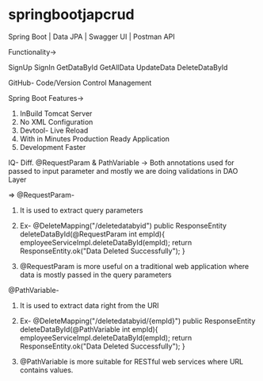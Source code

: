 # springbootjapcrud



Spring Boot | Data JPA | Swagger UI | Postman API

Functionality->

SignUp
SignIn
GetDataById
GetAllData
UpdateData
DeleteDataById

GitHub- Code/Version Control Management

Spring Boot Features->
1. InBuild Tomcat Server
2. No XML Configuration
3. Devtool- Live Reload
4. With in Minutes Production Ready Application
5. Development Faster


IQ-
Diff. @RequestParam & PathVariable
-> Both annotations used for passed to input parameter and mostly we are doing validations in DAO Layer

=> @RequestParam-                           
 1. It is used to extract query parameters     
 2. Ex-
 @DeleteMapping("/deletedatabyid")
    public ResponseEntity<String> deleteDataById(@RequestParam int empId){
        employeeServiceImpl.deleteDataById(empId);
        return ResponseEntity.ok("Data Deleted Successfully");
    }

 3. @RequestParam is more useful on a traditional web application where data is mostly 
     passed in the query parameters
 
 
 
 @PathVariable-
 1. It is used to extract data right from the URI
 2. Ex-
 @DeleteMapping("/deletedatabyid/{empId}")
    public ResponseEntity<String> deleteDataById(@PathVariable int empId){
        employeeServiceImpl.deleteDataById(empId);
        return ResponseEntity.ok("Data Deleted Successfully");
    }
 
 3. @PathVariable is more suitable for RESTful web services where URL contains values.
 
